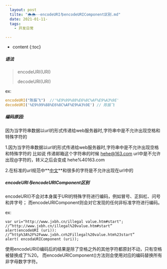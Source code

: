 ```yaml
---
  layout: post
  tilte: "🌦🌦--encodeURI与encodeURIComponent区别.md"
  date: 2021-01-11-
  tags: 
    - 开发日常

---
```



* content
{:toc}


##### 语法

> encodeURI(URI)
>
>decodeURI(URI)

ex:

```js
encodeURI("陈振飞")  //'%E9%99%88%E6%8C%AF%E9%A3%9E'
decodeURI('%E9%99%88%E6%8C%AF%E9%A3%9E') // 陈振飞
```


##### 编码原因:

因为当字符串数据以url的形式传递给web服务器时,字符串中是不允许出现空格和特殊字符的



1.因为当字符串数据以url的形式传递给web服务器时,字符串中是不允许出现空格和特殊字符的
比如说 传递邮箱这个字符串的时候 hehe@163.com url中是不允许出现@字符的，转义之后会变成 hehe%40163.com

2.在标准的url规范中**[中文]()**和很多的字符是不允许出现在url中的

##### encodeURI与encodeURIComponent区别

encodeURI()不会对本身属于URI的特殊字符进行编码，例如冒号、正斜杠、问号和井字号；
而encodeURIComponent则会对它发现的任何非标准字符进行编码。

ex:
```
var uri="http://www.jxbh.cn/illegal value.htm#start";
//”http://www.jxbh.cn/illegal%20value.htm#start”
alert(encodeURI (uri)):
//”http%3A%2F%2Fwww.jxbh.cn%2Fillegal%20value.htm%23start”
alert( encodaURIComponent (uri));
```
使用encodeURI()编码后的结果是除了空格之外的其他字符都原封不动，只有空格被替换成了%20。
而encodeURIComponent()方法则会使用对应的编码替换所有非字母数字字符。
